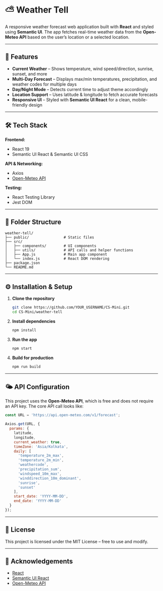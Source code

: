 # ⛅ Weather Tell

A responsive weather forecast web application built with **React** and styled using **Semantic UI**.
The app fetches real-time weather data from the **Open-Meteo API** based on the user’s location or a selected location.

---

## 🚀 Features

* **Current Weather** – Shows temperature, wind speed/direction, sunrise, sunset, and more
* **Multi-Day Forecast** – Displays max/min temperatures, precipitation, and weather codes for multiple days
* **Day/Night Mode** – Detects current time to adjust theme accordingly
* **Location Support** – Uses latitude & longitude to fetch accurate forecasts
* **Responsive UI** – Styled with **Semantic UI React** for a clean, mobile-friendly design

---

## 🛠️ Tech Stack

**Frontend:**

* React 19
* Semantic UI React & Semantic UI CSS

**API & Networking:**

* Axios
* [Open-Meteo API](https://open-meteo.com/)

**Testing:**

* React Testing Library
* Jest DOM

---

## 📂 Folder Structure

```
weather-tell/
├── public/                # Static files
├── src/
│   ├── components/        # UI components
│   ├── utils/             # API calls and helper functions
│   ├── App.js             # Main app component
│   └── index.js           # React DOM rendering
├── package.json
└── README.md
```

---

## ⚙️ Installation & Setup

1. **Clone the repository**

   ```bash
   git clone https://github.com/YOUR_USERNAME/CS-Mini.git
   cd CS-Mini/weather-tell
   ```

2. **Install dependencies**

   ```bash
   npm install
   ```

3. **Run the app**

   ```bash
   npm start
   ```

4. **Build for production**

   ```bash
   npm run build
   ```

---

## 🌤️ API Configuration

This project uses the **Open-Meteo API**, which is free and does not require an API key.
The core API call looks like:

```javascript
const URL = 'https://api.open-meteo.com/v1/forecast';

Axios.get(URL, {
  params: {
    latitude,
    longitude,
    current_weather: true,
    timeZone: 'Asia/Kolkata',
    daily: [
      'temperature_2m_max',
      'temperature_2m_min',
      'weathercode',
      'precipitation_sum',
      'windspeed_10m_max',
      'winddirection_10m_dominant',
      'sunrise',
      'sunset'
    ],
    start_date: 'YYYY-MM-DD',
    end_date: 'YYYY-MM-DD'
  }
});
```

---

## 📜 License

This project is licensed under the MIT License – free to use and modify.

---

## 🙌 Acknowledgements

* [React](https://reactjs.org/)
* [Semantic UI React](https://react.semantic-ui.com/)
* [Open-Meteo API](https://open-meteo.com/)
